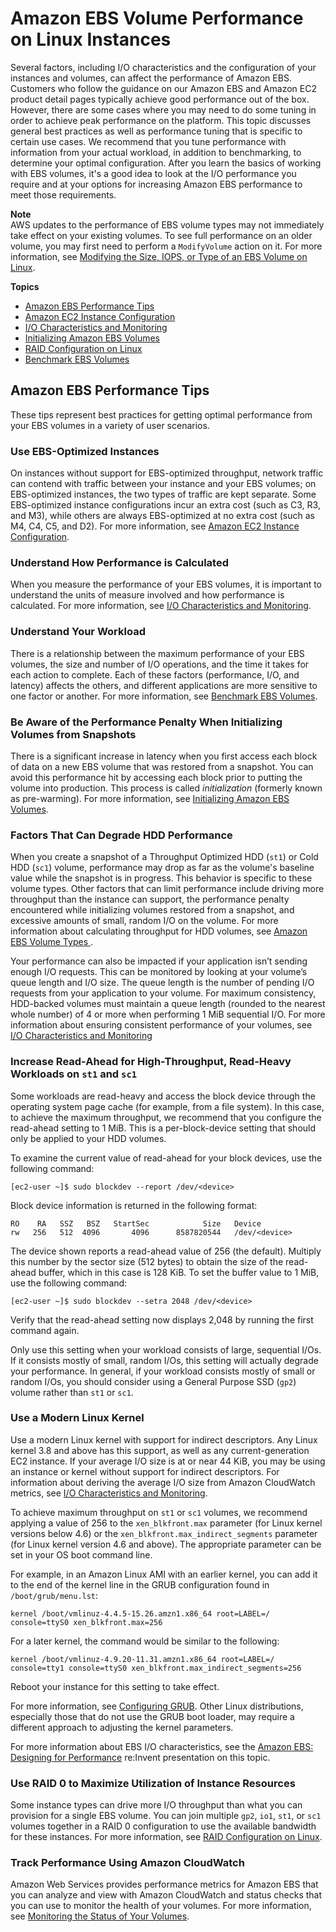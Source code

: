 # Amazon EBS Volume Performance on Linux Instances<a name="EBSPerformance"></a>

Several factors, including I/O characteristics and the configuration of your instances and volumes, can affect the performance of Amazon EBS\. Customers who follow the guidance on our Amazon EBS and Amazon EC2 product detail pages typically achieve good performance out of the box\. However, there are some cases where you may need to do some tuning in order to achieve peak performance on the platform\. This topic discusses general best practices as well as performance tuning that is specific to certain use cases\. We recommend that you tune performance with information from your actual workload, in addition to benchmarking, to determine your optimal configuration\. After you learn the basics of working with EBS volumes, it's a good idea to look at the I/O performance you require and at your options for increasing Amazon EBS performance to meet those requirements\.

**Note**  
AWS updates to the performance of EBS volume types may not immediately take effect on your existing volumes\. To see full performance on an older volume, you may first need to perform a `ModifyVolume` action on it\. For more information, see [Modifying the Size, IOPS, or Type of an EBS Volume on Linux](https://docs.aws.amazon.com/AWSEC2/latest/UserGuide/ebs-modify-volume.html)\.

**Topics**
+ [Amazon EBS Performance Tips](#tips)
+ [Amazon EC2 Instance Configuration](ebs-ec2-config.md)
+ [I/O Characteristics and Monitoring](ebs-io-characteristics.md)
+ [Initializing Amazon EBS Volumes](ebs-initialize.md)
+ [RAID Configuration on Linux](raid-config.md)
+ [Benchmark EBS Volumes](benchmark_procedures.md)

## Amazon EBS Performance Tips<a name="tips"></a>

These tips represent best practices for getting optimal performance from your EBS volumes in a variety of user scenarios\.

### Use EBS\-Optimized Instances<a name="optimize"></a>

On instances without support for EBS\-optimized throughput, network traffic can contend with traffic between your instance and your EBS volumes; on EBS\-optimized instances, the two types of traffic are kept separate\. Some EBS\-optimized instance configurations incur an extra cost \(such as C3, R3, and M3\), while others are always EBS\-optimized at no extra cost \(such as M4, C4, C5, and D2\)\. For more information, see [Amazon EC2 Instance Configuration](ebs-ec2-config.md)\.

### Understand How Performance is Calculated<a name="performance_calculation"></a>

When you measure the performance of your EBS volumes, it is important to understand the units of measure involved and how performance is calculated\. For more information, see [I/O Characteristics and Monitoring](ebs-io-characteristics.md)\.

### Understand Your Workload<a name="workload_types"></a>

There is a relationship between the maximum performance of your EBS volumes, the size and number of I/O operations, and the time it takes for each action to complete\. Each of these factors \(performance, I/O, and latency\) affects the others, and different applications are more sensitive to one factor or another\. For more information, see [Benchmark EBS Volumes](benchmark_procedures.md)\.

### Be Aware of the Performance Penalty When Initializing Volumes from Snapshots<a name="initialize"></a>

There is a significant increase in latency when you first access each block of data on a new EBS volume that was restored from a snapshot\. You can avoid this performance hit by accessing each block prior to putting the volume into production\. This process is called *initialization* \(formerly known as pre\-warming\)\. For more information, see [Initializing Amazon EBS Volumes](ebs-initialize.md)\.

### Factors That Can Degrade HDD Performance<a name="snapshotting_latency"></a>

When you create a snapshot of a Throughput Optimized HDD \(`st1`\) or Cold HDD \(`sc1`\) volume, performance may drop as far as the volume's baseline value while the snapshot is in progress\. This behavior is specific to these volume types\. Other factors that can limit performance include driving more throughput than the instance can support, the performance penalty encountered while initializing volumes restored from a snapshot, and excessive amounts of small, random I/O on the volume\. For more information about calculating throughput for HDD volumes, see [Amazon EBS Volume Types ](https://docs.aws.amazon.com/AWSEC2/latest/UserGuide/EBSVolumeTypes.html)\. 

Your performance can also be impacted if your application isn’t sending enough I/O requests\. This can be monitored by looking at your volume’s queue length and I/O size\. The queue length is the number of pending I/O requests from your application to your volume\. For maximum consistency, HDD\-backed volumes must maintain a queue length \(rounded to the nearest whole number\) of 4 or more when performing 1 MiB sequential I/O\. For more information about ensuring consistent performance of your volumes, see [I/O Characteristics and Monitoring](ebs-io-characteristics.md)

### Increase Read\-Ahead for High\-Throughput, Read\-Heavy Workloads on `st1` and `sc1`<a name="read_ahead"></a>

Some workloads are read\-heavy and access the block device through the operating system page cache \(for example, from a file system\)\. In this case, to achieve the maximum throughput, we recommend that you configure the read\-ahead setting to 1 MiB\. This is a per\-block\-device setting that should only be applied to your HDD volumes\.

To examine the current value of read\-ahead for your block devices, use the following command:

```
[ec2-user ~]$ sudo blockdev --report /dev/<device>
```

Block device information is returned in the following format:

```
RO    RA   SSZ   BSZ   StartSec            Size   Device
rw   256   512  4096       4096      8587820544   /dev/<device>
```

The device shown reports a read\-ahead value of 256 \(the default\)\. Multiply this number by the sector size \(512 bytes\) to obtain the size of the read\-ahead buffer, which in this case is 128 KiB\. To set the buffer value to 1 MiB, use the following command:

```
[ec2-user ~]$ sudo blockdev --setra 2048 /dev/<device>
```

Verify that the read\-ahead setting now displays 2,048 by running the first command again\.

Only use this setting when your workload consists of large, sequential I/Os\. If it consists mostly of small, random I/Os, this setting will actually degrade your performance\. In general, if your workload consists mostly of small or random I/Os, you should consider using a General Purpose SSD \(`gp2`\) volume rather than `st1` or `sc1`\.

### Use a Modern Linux Kernel<a name="ModernKernel"></a>

Use a modern Linux kernel with support for indirect descriptors\. Any Linux kernel 3\.8 and above has this support, as well as any current\-generation EC2 instance\. If your average I/O size is at or near 44 KiB, you may be using an instance or kernel without support for indirect descriptors\. For information about deriving the average I/O size from Amazon CloudWatch metrics, see [I/O Characteristics and Monitoring](ebs-io-characteristics.md)\.

To achieve maximum throughput on `st1` or `sc1` volumes, we recommend applying a value of 256 to the `xen_blkfront.max` parameter \(for Linux kernel versions below 4\.6\) or the `xen_blkfront.max_indirect_segments` parameter \(for Linux kernel version 4\.6 and above\)\. The appropriate parameter can be set in your OS boot command line\. 

For example, in an Amazon Linux AMI with an earlier kernel, you can add it to the end of the kernel line in the GRUB configuration found in `/boot/grub/menu.lst`:

```
kernel /boot/vmlinuz-4.4.5-15.26.amzn1.x86_64 root=LABEL=/ console=ttyS0 xen_blkfront.max=256
```

For a later kernel, the command would be similar to the following:

```
kernel /boot/vmlinuz-4.9.20-11.31.amzn1.x86_64 root=LABEL=/ console=tty1 console=ttyS0 xen_blkfront.max_indirect_segments=256
```

Reboot your instance for this setting to take effect\.

For more information, see [Configuring GRUB](https://docs.aws.amazon.com/AWSEC2/latest/UserGuide/UserProvidedKernels.html#configuringGRUB)\. Other Linux distributions, especially those that do not use the GRUB boot loader, may require a different approach to adjusting the kernel parameters\.

For more information about EBS I/O characteristics, see the [Amazon EBS: Designing for Performance](https://www.youtube.com/watch?v=2wKgha8CZ_w) re:Invent presentation on this topic\.

### Use RAID 0 to Maximize Utilization of Instance Resources<a name="RAID"></a>

Some instance types can drive more I/O throughput than what you can provision for a single EBS volume\. You can join multiple `gp2`, `io1`, `st1`, or `sc1` volumes together in a RAID 0 configuration to use the available bandwidth for these instances\. For more information, see [RAID Configuration on Linux](raid-config.md)\.

### Track Performance Using Amazon CloudWatch<a name="cloudwatch"></a>

Amazon Web Services provides performance metrics for Amazon EBS that you can analyze and view with Amazon CloudWatch and status checks that you can use to monitor the health of your volumes\. For more information, see [Monitoring the Status of Your Volumes](monitoring-volume-status.md)\.